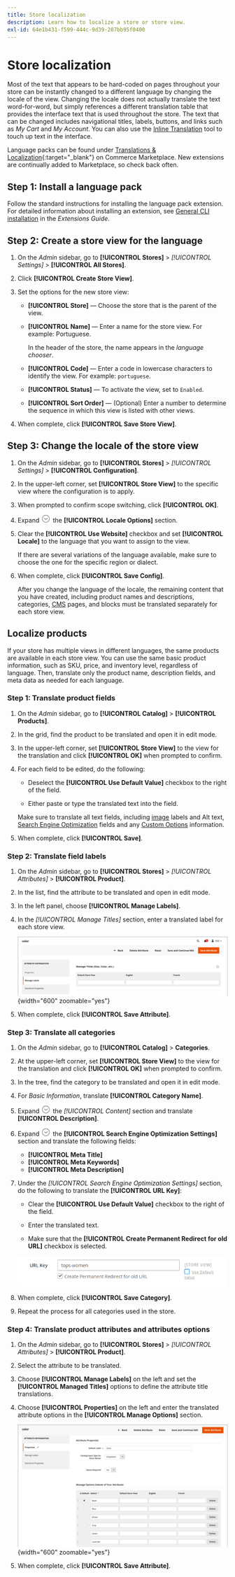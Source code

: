 ```yaml
---
title: Store localization
description: Learn how to localize a store or store view.
exl-id: 64e1b431-f599-444c-9d39-207bb95f0400
---
```

# Store localization

Most of the text that appears to be hard-coded on pages throughout your store can be instantly changed to a different language by changing the locale of the view. Changing the locale does not actually translate the text word-for-word, but simply references a different translation table that provides the interface text that is used throughout the store. The text that can be changed includes navigational titles, labels, buttons, and links such as _My Cart_ and _My Account_. You can also use the [Inline Translation](../configuration-reference/advanced/developer.md) tool to touch up text in the interface.

Language packs can be found under [Translations & Localization][1]{:target="_blank"} on Commerce Marketplace. New extensions are continually added to Marketplace, so check back often.

## Step 1: Install a language pack

Follow the standard instructions for installing the language pack extension. For detailed information about installing an extension, see [General CLI installation][2] in the _Extensions Guide_.

## Step 2: Create a store view for the language

1. On the _Admin_ sidebar, go to **[!UICONTROL Stores]** > _[!UICONTROL Settings]_ > **[!UICONTROL All Stores]**.

1. Click **[!UICONTROL Create Store View]**.

1. Set the options for the new store view:

   - **[!UICONTROL Store]** — Choose the store that is the parent of the view.

   - **[!UICONTROL Name]** — Enter a name for the store view. For example: Portuguese.

      In the header of the store, the name appears in the _language chooser_.

   - **[!UICONTROL Code]** — Enter a code in lowercase characters to identify the view. For example: `portuguese`.

   - **[!UICONTROL Status]** — To activate the view, set to `Enabled`.

   - **[!UICONTROL Sort Order]** — (Optional) Enter a number to determine the sequence in which this view is listed with other views.

1. When complete, click **[!UICONTROL Save Store View]**.

## Step 3: Change the locale of the store view

1. On the _Admin_ sidebar, go to **[!UICONTROL Stores]** > _[!UICONTROL Settings]_ > **[!UICONTROL Configuration]**.

1. In the upper-left corner, set **[!UICONTROL Store View]** to the specific view where the configuration is to apply.

1. When prompted to confirm scope switching, click **[!UICONTROL OK]**.

1. Expand ![Expansion selector](../assets/icon-display-expand.png) the **[!UICONTROL Locale Options]** section.

1. Clear the **[!UICONTROL Use Website]** checkbox and set **[!UICONTROL Locale]** to the language that you want to assign to the view.

   If there are several variations of the language available, make sure to choose the one for the specific region or dialect.

1. When complete, click **[!UICONTROL Save Config]**.

   After you change the language of the locale, the remaining content that you have created, including product names and descriptions, categories, [CMS](../content-design/page-translate.md) pages, and blocks must be translated separately for each store view.

## Localize products

If your store has multiple views in different languages, the same products are available in each store view. You can use the same basic product information, such as SKU, price, and inventory level, regardless of language. Then, translate only the product name, description fields, and meta data as needed for each language.

### Step 1: Translate product fields

1. On the _Admin_ sidebar, go to  **[!UICONTROL Catalog]** > **[!UICONTROL Products]**.

1. In the grid, find the product to be translated and open it in edit mode.

1. In the upper-left corner, set **[!UICONTROL Store View]** to the view for the translation and click **[!UICONTROL OK]** when prompted to confirm.

1. For each field to be edited, do the following:

   - Deselect the **[!UICONTROL Use Default Value]** checkbox to the right of the field.

   - Either paste or type the translated text into the field.

   Make sure to translate all text fields, including [image](../catalog/catalog-images-video.md) labels and Alt text, [Search Engine Optimization](../catalog/product-search-engine-optimization.md) fields and any [Custom Options](../catalog/settings-advanced-custom-options.md) information.

1. When complete, click **[!UICONTROL Save]**.

### Step 2: Translate field labels

1. On the _Admin_ sidebar, go to **[!UICONTROL Stores]** > _[!UICONTROL Attributes]_ > **[!UICONTROL Product]**.

1. In the list, find the attribute to be translated and open in edit mode.

1. In the left panel, choose **[!UICONTROL Manage Labels]**.

1. In the _[!UICONTROL Manage Titles]_ section, enter a translated label for each store view.

   ![Enter Translated Labels](./assets/product-attribute-labels-translate.png){width="600" zoomable="yes"}

1. When complete, click **[!UICONTROL Save Attribute]**.

### Step 3: Translate all categories

1. On the _Admin_ sidebar, go to **[!UICONTROL Catalog]** > **Categories**.

1. At the upper-left corner, set **[!UICONTROL Store View]** to the view for the translation and click **[!UICONTROL OK]** when prompted to confirm.

1. In the tree, find the category to be translated and open it in edit mode.

1. For _Basic Information_, translate **[!UICONTROL Category Name]**.

1. Expand ![Expansion selector](../assets/icon-display-expand.png) the _[!UICONTROL Content]_ section and translate **[!UICONTROL Description]**.

1. Expand ![Expansion selector](../assets/icon-display-expand.png) the **[!UICONTROL Search Engine Optimization Settings]** section and translate the following fields:

   - **[!UICONTROL Meta Title]**
   - **[!UICONTROL Meta Keywords]**
   - **[!UICONTROL Meta Description]**

1. Under the _[!UICONTROL Search Engine Optimization Settings]_ section, do the following to translate the **[!UICONTROL URL Key]**:

   - Clear the **[!UICONTROL Use Default Value]** checkbox to the right of the field.

   - Enter the translated text.

   - Make sure that the **[!UICONTROL Create Permanent Redirect for old URL]** checkbox is selected.

   ![Translate the URL key](./assets/category-translate-url-key.png)

1. When complete, click **[!UICONTROL Save Category]**.

1. Repeat the process for all categories used in the store.

### Step 4: Translate product attributes and attributes options

1. On the _Admin_ sidebar, go to **[!UICONTROL Stores]** > _[!UICONTROL Attributes]_ > **[!UICONTROL Product]**.

1. Select the attribute to be translated.

1. Choose **[!UICONTROL Manage Labels]** on the left and set the **[!UICONTROL Managed Titles]** options to define the attribute title translations.

1. Choose **[!UICONTROL Properties]** on the left and enter the translated attribute options in the **[!UICONTROL Manage Options]** section.

   ![Manage Options](./assets/manage-option-tab.png){width="600" zoomable="yes"}

1. When complete, click **[!UICONTROL Save Attribute]**.


[1]: https://marketplace.magento.com/extensions/content-customizations/translations-localization.html
[2]: https://experienceleague.adobe.com/docs/commerce-operations/installation-guide/tutorials/extensions.html
